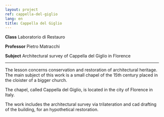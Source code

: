 ```yaml
---
layout: project
ref: cappella-del-giglio
lang: en
title: Cappella del Giglio
---
```


**Class** Laboratorio di Restauro

**Professor** Pietro Matracchi

**Subject** Architectural survey of Cappella del Giglio in Florence



---

The lesson concerns conservation and restoration of architectural heritage. The main subject of this work is a small chapel of the 15th century placed in the cloister of a bigger church.

The chapel, called Cappella del Giglio, is located in the city of Florence in Italy. 

The work includes the architectural survey via trilateration and cad drafting of the building, for an hypothetical restoration.